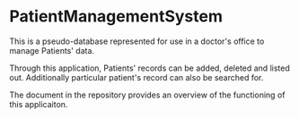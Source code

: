 # PatientManagementSystem

This is a pseudo-database represented for use in a doctor's office to manage Patients' data.

Through this application, Patients' records can be added, deleted and listed out. Additionally particular patient's record can also be searched for.

The document in the repository provides an overview of the functioning of this applicaiton.
